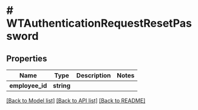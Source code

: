 # # WTAuthenticationRequestResetPassword

## Properties

Name | Type | Description | Notes
------------ | ------------- | ------------- | -------------
**employee_id** | **string** |  |

[[Back to Model list]](../../README.md#models) [[Back to API list]](../../README.md#endpoints) [[Back to README]](../../README.md)
